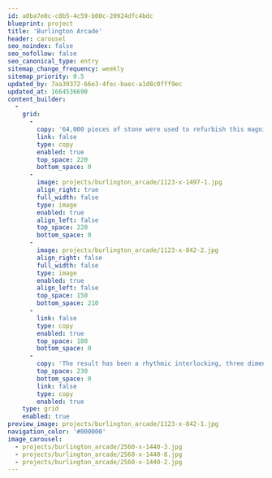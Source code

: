 ```yaml
---
id: a0ba7e0c-c8b5-4c59-b00c-20924dfc4bdc
blueprint: project
title: 'Burlington Arcade'
header: carousel
seo_noindex: false
seo_nofollow: false
seo_canonical_type: entry
sitemap_change_frequency: weekly
sitemap_priority: 0.5
updated_by: 7aa39372-66e3-4fec-baec-a1d8c0fff9ec
updated_at: 1664536690
content_builder:
  -
    grid:
      -
        copy: '64,000 pieces of stone were used to refurbish this magnificent and iconic walkway in central London. The pattern was a combination of one found in Greenwich Palace and a Trompe l''oeil decorated floor in Florence.'
        link: false
        type: copy
        enabled: true
        top_space: 220
        bottom_space: 0
      -
        image: projects/burlington_arcade/1123-x-1497-1.jpg
        align_right: true
        full_width: false
        type: image
        enabled: true
        align_left: false
        top_space: 220
        bottom_space: 0
      -
        image: projects/burlington_arcade/1123-x-842-2.jpg
        align_right: false
        full_width: false
        type: image
        enabled: true
        align_left: false
        top_space: 150
        bottom_space: 210
      -
        link: false
        type: copy
        enabled: true
        top_space: 180
        bottom_space: 0
      -
        copy: 'The result has been a rhythmic interlocking, three dimensional design that reflects the arcade''s curvilinear forms found on the arches and grill work of the building. 150 tonnes of stone were used in the construction of the walkway including Moorcroft, Ashburton and Mendip'
        top_space: 230
        bottom_space: 0
        link: false
        type: copy
        enabled: true
    type: grid
    enabled: true
preview_image: projects/burlington_arcade/1123-x-842-1.jpg
navigation_color: '#000000'
image_carousel:
  - projects/burlington_arcade/2560-x-1440-3.jpg
  - projects/burlington_arcade/2560-x-1440-8.jpg
  - projects/burlington_arcade/2560-x-1440-2.jpg
---
```

